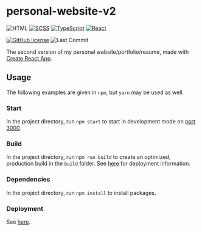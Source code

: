 # personal-website-v2

![HTML](https://img.shields.io/badge/html-5-red?style=for-the-badge)
[![SCSS](https://img.shields.io/badge/scss-1.3.8-mediumgreen?style=for-the-badge)](https://sass-lang.com/)
[![TypeScript](https://img.shields.io/badge/typescript-3.6.4-blue?style=for-the-badge)](https://www.typescriptlang.org/)
[![React](https://img.shields.io/badge/react-lightblue?style=for-the-badge)](https://github.com/facebook/create-react-app)

[![GitHub license](https://img.shields.io/github/license/bradendubois/personal-website-v2?style=for-the-badge)](https://github.com/bradendubois/personal-website-v2/blob/master/LICENSE.md)
![Last Commit](https://img.shields.io/github/last-commit/bradendubois/personal-website-v2?style=for-the-badge)

The second version of my personal website/portfolio/resume, made with [Create React App](https://github.com/facebook/create-react-app).

## Usage

The following examples are given in `npm`, but `yarn` may be used as well.

### Start

In the project directory, run `npm start` to start in development mode on [port 3000](http://localhost:3000).

### Build

In the project directory, run `npm run build` to create an optimized, production build in the `build` folder.
See [here](https://facebook.github.io/create-react-app/docs/deployment) for deployment information.

### Dependencies

In the project directory, run `npm install` to install packages. 

### Deployment

See [here](https://facebook.github.io/create-react-app/docs/deployment).
